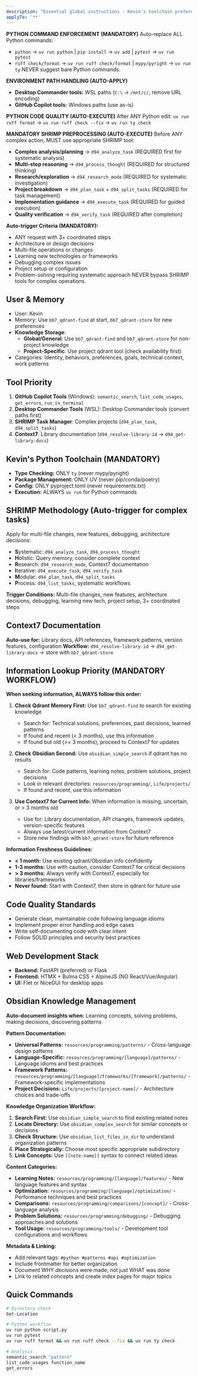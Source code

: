 ```yaml
---
description: "Essential global instructions - Kevin's toolchain preferences and environment handling"
applyTo: '**'
---
```


**PYTHON COMMAND ENFORCEMENT (MANDATORY)**
Auto-replace ALL Python commands:
- `python` → `uv run python` | `pip install` → `uv add` | `pytest` → `uv run pytest`
- `ruff check/format` → `uv run ruff check/format` | `mypy/pyright` → `uv run ty`
NEVER suggest bare Python commands.

**ENVIRONMENT PATH HANDLING (AUTO-APPLY)**
- **Desktop Commander tools:** WSL paths (`C:\` → `/mnt/c/`, remove URL encoding)
- **GitHub Copilot tools:** Windows paths (use as-is)

**PYTHON CODE QUALITY (AUTO-EXECUTE)**
After ANY Python edit: `uv run ruff format` → `uv run ruff check --fix` → `uv run ty check`

**MANDATORY SHRIMP PREPROCESSING (AUTO-EXECUTE)**
Before ANY complex action, MUST use appropriate SHRIMP tool:
- **Complex analysis/planning** → `d94_analyze_task` (REQUIRED first for systematic analysis)
- **Multi-step reasoning** → `d94_process_thought` (REQUIRED for structured thinking)
- **Research/exploration** → `d94_research_mode` (REQUIRED for systematic investigation)
- **Project breakdown** → `d94_plan_task` + `d94_split_tasks` (REQUIRED for task management)
- **Implementation guidance** → `d94_execute_task` (REQUIRED for guided execution)
- **Quality verification** → `d94_verify_task` (REQUIRED after completion)

**Auto-trigger Criteria (MANDATORY):**
- ANY request with 3+ coordinated steps
- Architecture or design decisions
- Multi-file operations or changes
- Learning new technologies or frameworks
- Debugging complex issues
- Project setup or configuration
- Problem-solving requiring systematic approach
NEVER bypass SHRIMP tools for complex operations.

## User & Memory
- User: Kevin
- Memory: Use `bb7_qdrant-find` at start, `bb7_qdrant-store` for new preferences
- **Knowledge Storage**:
  - **Global/General**: Use `bb7_qdrant-find` and `bb7_qdrant-store` for non-project knowledge
  - **Project-Specific**: Use project qdrant tool (check availability first)
- Categories: Identity, behaviors, preferences, goals, technical context, work patterns

## Tool Priority
1. **GitHub Copilot Tools** (Windows): `semantic_search`, `list_code_usages`, `get_errors`, `run_in_terminal`
2. **Desktop Commander Tools** (WSL): Desktop Commander tools (convert paths first)
3. **SHRIMP Task Manager**: Complex projects (`d94_plan_task`, `d94_split_tasks`)
4. **Context7**: Library documentation (`d94_resolve-library-id` → `d94_get-library-docs`)

## Kevin's Python Toolchain (MANDATORY)
- **Type Checking:** ONLY `ty` (never mypy/pyright)
- **Package Management:** ONLY UV (never pip/conda/poetry)
- **Config:** ONLY pyproject.toml (never requirements.txt)
- **Execution:** ALWAYS `uv run` for Python commands

## SHRIMP Methodology (Auto-trigger for complex tasks)
Apply for multi-file changes, new features, debugging, architecture decisions:
- **S**ystematic: `d94_analyze_task`, `d94_process_thought`
- **H**olistic: Query memory, consider complete context
- **R**esearch: `d94_research_mode`, Context7 documentation
- **I**terative: `d94_execute_task`, `d94_verify_task`
- **M**odular: `d94_plan_task`, `d94_split_tasks`
- **P**rocess: `d94_list_tasks`, systematic workflows

**Trigger Conditions:** Multi-file changes, new features, architecture decisions, debugging, learning new tech, project setup, 3+ coordinated steps

## Context7 Documentation
**Auto-use for:** Library docs, API references, framework patterns, version features, configuration
**Workflow:** `d94_resolve-library-id` → `d94_get-library-docs` → store with `bb7_qdrant-store`

## Information Lookup Priority (MANDATORY WORKFLOW)
**When seeking information, ALWAYS follow this order:**

1. **Check Qdrant Memory First:** Use `bb7_qdrant-find` to search for existing knowledge
   - Search for: Technical solutions, preferences, past decisions, learned patterns
   - If found and recent (< 3 months), use this information
   - If found but old (>= 3 months), proceed to Context7 for updates

2. **Check Obsidian Second:** Use `obsidian_simple_search` if qdrant has no results
   - Search for: Code patterns, learning notes, problem solutions, project decisions
   - Look in relevant directories: `resources/programming/`, `Life/projects/`
   - If found and recent, use this information

3. **Use Context7 for Current Info:** When information is missing, uncertain, or > 3 months old
   - Use for: Library documentation, API changes, framework updates, version-specific features
   - Always use latest/current information from Context7
   - Store new findings with `bb7_qdrant-store` for future reference

**Information Freshness Guidelines:**
- **< 1 month:** Use existing qdrant/Obsidian info confidently
- **1-3 months:** Use with caution, consider Context7 for critical decisions
- **> 3 months:** Always verify with Context7, especially for libraries/frameworks
- **Never found:** Start with Context7, then store in qdrant for future use

## Code Quality Standards
- Generate clean, maintainable code following language idioms
- Implement proper error handling and edge cases
- Write self-documenting code with clear intent
- Follow SOLID principles and security best practices

## Web Development Stack
- **Backend:** FastAPI (preferred) or Flask
- **Frontend:** HTMX + Bulma CSS + AlpineJS (NO React/Vue/Angular)
- **UI:** Flet or NiceGUI for desktop apps

## Obsidian Knowledge Management
**Auto-document insights when:** Learning concepts, solving problems, making decisions, discovering patterns

**Pattern Documentation:**
- **Universal Patterns:** `resources/programming/patterns/` - Cross-language design patterns
- **Language-Specific:** `resources/programming/[language]/patterns/` - Language idioms and best practices
- **Framework Patterns:** `resources/programming/[language]/frameworks/[framework]/patterns/` - Framework-specific implementations
- **Project Decisions:** `Life/projects/[project-name]/` - Architecture choices and trade-offs

**Knowledge Organization Workflow:**
1. **Search First:** Use `obsidian_simple_search` to find existing related notes
2. **Locate Directory:** Use `obsidian_complex_search` for similar concepts or decisions
3. **Check Structure:** Use `obsidian_list_files_in_dir` to understand organization patterns
4. **Place Strategically:** Choose most specific appropriate subdirectory
5. **Link Concepts:** Use `[[note-name]]` syntax to connect related ideas

**Content Categories:**
- **Learning Notes:** `resources/programming/[language]/features/` - New language features and syntax
- **Optimization:** `resources/programming/[language]/optimization/` - Performance techniques and best practices
- **Comparisons:** `resources/programming/comparisons/[concept]/` - Cross-language analysis
- **Problem Solutions:** `resources/programming/debugging/` - Debugging approaches and solutions
- **Tool Usage:** `resources/programming/tools/` - Development tool configurations and workflows

**Metadata & Linking:**
- Add relevant tags: `#python #patterns #api #optimization`
- Include frontmatter for better organization
- Document WHY decisions were made, not just WHAT was done
- Link to related concepts and create index pages for major topics

## Quick Commands
```bash
# Directory check
Get-Location

# Python workflow
uv run python script.py
uv run pytest
uv run ruff format && uv run ruff check --fix && uv run ty check

# Analysis
semantic_search "pattern"
list_code_usages function_name
get_errors
```
